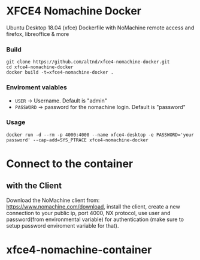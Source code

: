 # XFCE4 Nomachine Docker
Ubuntu Desktop 18.04 (xfce) Dockerfile with NoMachine remote access and firefox, libreoffice & more

### Build

```
git clone https://github.com/altnd/xfce4-nomachine-docker.git
cd xfce4-nomachine-docker
docker build -t=xfce4-nomachine-docker .
```


### Enviroment vaiables
* `USER` -> Username. Default is "admin"
* `PASSWORD` -> password for the nomachine login. Default is "password"

### Usage

```
docker run -d --rm -p 4000:4000 --name xfce4-desktop -e PASSWORD='your password' --cap-add=SYS_PTRACE xfce4-nomachine-docker
```



# Connect to the container
## with the Client
Download the NoMachine client from: https://www.nomachine.com/download, install the client, create a new connection to your public ip, port 4000, NX protocol, use user and password(from environmental variable) for authentication (make sure to setup password enviroment variable for that).

# xfce4-nomachine-container
